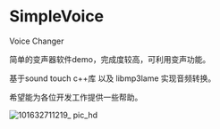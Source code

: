 # SimpleVoice
Voice Changer

简单的变声器软件demo，完成度较高，可利用变声功能。

基于sound touch c++库 以及 libmp3lame 实现音频转换。

希望能为各位开发工作提供一些帮助。


![101632711219_ pic_hd](https://user-images.githubusercontent.com/7168045/134838910-0b4e3bcc-d16d-4c4a-9924-48397b0a024f.jpg)
